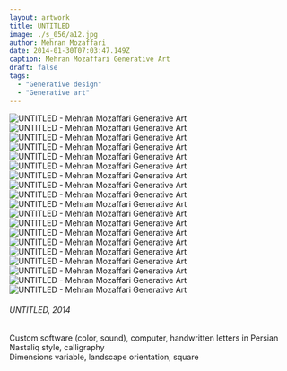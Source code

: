 ```yaml
---
layout: artwork
title: UNTITLED
image: ./s_056/a12.jpg
author: Mehran Mozaffari
date: 2014-01-30T07:03:47.149Z
caption: Mehran Mozaffari Generative Art
draft: false
tags: 
  - "Generative design"
  - "Generative art"
---
```


![UNTITLED - Mehran Mozaffari Generative Art](./s_056/a01.jpg)
![UNTITLED - Mehran Mozaffari Generative Art](./s_056/a02.jpg)
![UNTITLED - Mehran Mozaffari Generative Art](./s_056/a03.jpg)
![UNTITLED - Mehran Mozaffari Generative Art](./s_056/a04.jpg)
![UNTITLED - Mehran Mozaffari Generative Art](./s_056/a05.jpg) 
![UNTITLED - Mehran Mozaffari Generative Art](./s_056/a06.jpg)
![UNTITLED - Mehran Mozaffari Generative Art](./s_056/a07.jpg)
![UNTITLED - Mehran Mozaffari Generative Art](./s_056/a08.jpg)
![UNTITLED - Mehran Mozaffari Generative Art](./s_056/a09.jpg)
![UNTITLED - Mehran Mozaffari Generative Art](./s_056/a10.jpg)
![UNTITLED - Mehran Mozaffari Generative Art](./s_056/a11.jpg)
![UNTITLED - Mehran Mozaffari Generative Art](./s_056/a12.jpg)
![UNTITLED - Mehran Mozaffari Generative Art](./s_056/a13.jpg)
![UNTITLED - Mehran Mozaffari Generative Art](./s_056/a14.jpg) 
![UNTITLED - Mehran Mozaffari Generative Art](./s_056/a15.jpg)
![UNTITLED - Mehran Mozaffari Generative Art](./s_056/a16.jpg)
![UNTITLED - Mehran Mozaffari Generative Art](./s_056/a18.jpg)
![UNTITLED - Mehran Mozaffari Generative Art](./s_056/a19.jpg)
![UNTITLED - Mehran Mozaffari Generative Art](./s_056/a20.jpg)


###### UNTITLED, 2014
Custom software (color, sound), computer, handwritten letters in Persian Nastaliq style, calligraphy <br>
Dimensions variable, landscape orientation, square